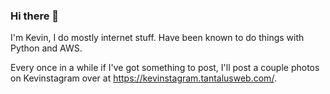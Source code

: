 ### Hi there 👋

I'm Kevin, I do mostly internet stuff. Have been known to do things with Python and AWS.

Every once in a while if I've got something to post, I'll post a couple photos on Kevinstagram over at https://kevinstagram.tantalusweb.com/.

<!--
**kburts/kburts** is a ✨ _special_ ✨ repository because its `README.md` (this file) appears on your GitHub profile.

Here are some ideas to get you started:

- 🔭 I’m currently working on ...
- 🌱 I’m currently learning ...
- 👯 I’m looking to collaborate on ...
- 🤔 I’m looking for help with ...
- 💬 Ask me about ...
- 📫 How to reach me: ...
- 😄 Pronouns: ...
- ⚡ Fun fact: ...
-->
